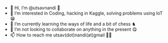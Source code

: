 - 👋 Hi, I’m @utsavnandi 🙂
- 👀 I’m interested in Coding, hacking in Kaggle, solving problems using IoT 😁
- 🌱 I’m currently learning the ways of life and a bit of chess ♞
- 💞️ I’m not looking to collaborate on anything in the present 😋
- 📫 How to reach me utsav(dot)nandi(at)gmail 👨‍💻

<!---
utsavnandi/utsavnandi is a ✨ special ✨ repository because its `README.md` (this file) appears on your GitHub profile.
You can click the Preview link to take a look at your changes.
--->
